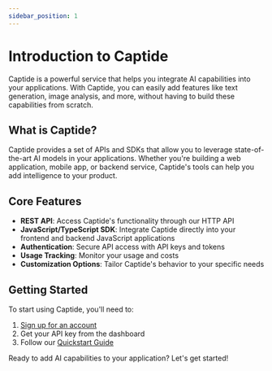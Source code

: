 ```yaml
---
sidebar_position: 1
---
```


# Introduction to Captide

Captide is a powerful service that helps you integrate AI capabilities into your applications. With Captide, you can easily add features like text generation, image analysis, and more, without having to build these capabilities from scratch.

## What is Captide?

Captide provides a set of APIs and SDKs that allow you to leverage state-of-the-art AI models in your applications. Whether you're building a web application, mobile app, or backend service, Captide's tools can help you add intelligence to your product.

## Core Features

- **REST API**: Access Captide's functionality through our HTTP API
- **JavaScript/TypeScript SDK**: Integrate Captide directly into your frontend and backend JavaScript applications
- **Authentication**: Secure API access with API keys and tokens
- **Usage Tracking**: Monitor your usage and costs
- **Customization Options**: Tailor Captide's behavior to your specific needs

## Getting Started

To start using Captide, you'll need to:

1. [Sign up for an account](https://captide.co/signup)
2. Get your API key from the dashboard
3. Follow our [Quickstart Guide](./quickstart)

Ready to add AI capabilities to your application? Let's get started!
